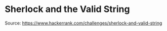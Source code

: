 # Sherlock and the Valid String
Source: https://www.hackerrank.com/challenges/sherlock-and-valid-string
